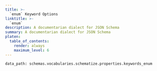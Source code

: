 ```yaml
---
title: >-
  `enum` Keyword Options
linktitle: >-
  `enum`
description: A documentarian dialect for JSON Schema
summary: A documentarian dialect for JSON Schema
platen:
  table_of_contents:
    render: always
    maximum_level: 6
---
```


```schematize
data_path: schemas.vocabularies.schematize.properties.keywords_enum
```
